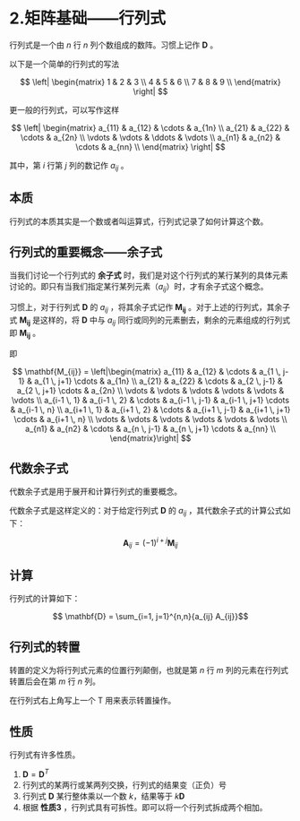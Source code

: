 # 2.矩阵基础——行列式

行列式是一个由 $n$ 行 $n$ 列个数组成的数阵。习惯上记作 $\mathbf{D}$ 。  

以下是一个简单的行列式的写法  

$$
\left|
    \begin{matrix}
        1 & 2 & 3 \\
        4 & 5 & 6 \\
        7 & 8 & 9 \\
    \end{matrix}
\right|
$$
  
更一般的行列式，可以写作这样  

$$
\left|
    \begin{matrix}
        a_{11} & a_{12} & \cdots & a_{1n} \\
        a_{21} & a_{22} & \cdots & a_{2n} \\
        \vdots & \vdots & \ddots & \vdots \\
        a_{n1} & a_{n2} & \cdots & a_{nn} \\
    \end{matrix}
\right|
$$
  
其中，第 $i$ 行第 $j$ 列的数记作 $a_{ij}$ 。  

## 本质

行列式的本质其实是一个数或者叫运算式，行列式记录了如何计算这个数。  

## 行列式的重要概念——余子式

当我们讨论一个行列式的 **余子式** 时，我们是对这个行列式的某行某列的具体元素讨论的。即只有当我们指定某行某列元素（$a_{ij}$）时，才有余子式这个概念。  

习惯上，对于行列式 $\mathbf{D}$ 的 $a_{ij}$ ，将其余子式记作 $\mathbf{M_{ij}}$ 。对于上述的行列式，其余子式 $\mathbf{M_{ij}}$ 是这样的，将 $\mathbf{D}$ 中与 $a_{ij}$ 同行或同列的元素删去，剩余的元素组成的行列式即 $\mathbf{M_{ij}}$ 。  

即  

$$ \mathbf{M_{ij}} = \left|\begin{matrix}
    a_{11} & a_{12} & \cdots & a_{1 \, j-1} & a_{1 \, j+1} \cdots & a_{1n} \\
    a_{21} & a_{22} & \cdots & a_{2 \, j-1} & a_{2 \, j+1} \cdots & a_{2n} \\
    \vdots & \vdots & \vdots & \vdots & \vdots & \vdots \\
    a_{i-1 \, 1} & a_{i-1 \, 2} & \cdots & a_{i-1 \, j-1} & a_{i-1 \, j+1} \cdots & a_{i-1 \, n} \\
    a_{i+1 \, 1} & a_{i+1 \, 2} & \cdots & a_{i+1 \, j-1} & a_{i+1 \, j+1} \cdots & a_{i+1 \, n} \\
    \vdots & \vdots & \vdots & \vdots & \vdots & \vdots \\
    a_{n1} & a_{n2} & \cdots & a_{n \, j-1} & a_{n \, j+1} \cdots & a_{nn} \\
\end{matrix}\right| $$

## 代数余子式

代数余子式是用于展开和计算行列式的重要概念。  

代数余子式是这样定义的：对于给定行列式 $\mathbf{D}$ 的 $a_{ij}$ ，其代数余子式的计算公式如下：  

$$
\mathbf{A}_{ij} = {(-1)}^{i+j} \mathbf{M}_{ij}
$$

## 计算

行列式的计算如下：  

$$ \mathbf{D} = \sum_{i=1, j=1}^{n,n}{a_{ij} A_{ij}}$$

## 行列式的转置

转置的定义为将行列式元素的位置行列颠倒，也就是第 $n$ 行 $m$ 列的元素在行列式转置后会在第 $m$ 行 $n$ 列。  

在行列式右上角写上一个 $\text{T}$ 用来表示转置操作。  

## 性质

行列式有许多性质。  

1. $\mathbf{D} = \mathbf{D}^{T}$
2. 行列式的某两行或某两列交换，行列式的结果变（正负）号
3. 行列式 $\mathbf{D}$ 某行整体乘以一个数 $k$，结果等于 $k\mathbf{D}$
4. 根据 **性质3** ，行列式具有可拆性。即可以将一个行列式拆成两个相加。